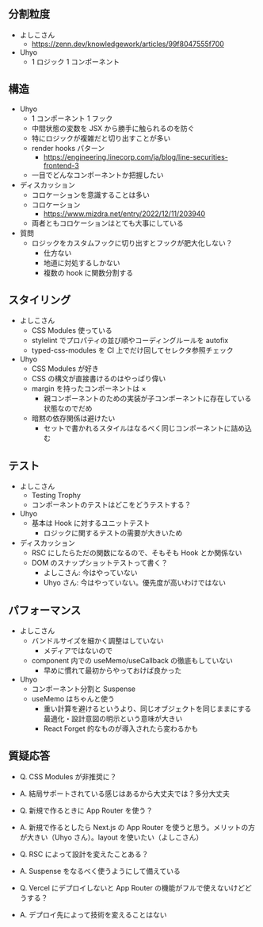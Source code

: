 ## 分割粒度

- よしこさん
  - https://zenn.dev/knowledgework/articles/99f8047555f700
- Uhyo
  - 1 ロジック 1 コンポーネント

## 構造

- Uhyo
  - 1 コンポーネント 1 フック
  - 中間状態の変数を JSX から勝手に触られるのを防ぐ
  - 特にロジックが複雑だと切り出すことが多い
  - render hooks パターン
    - https://engineering.linecorp.com/ja/blog/line-securities-frontend-3
  - 一目でどんなコンポーネントか把握したい
- ディスカッション
  - コロケーションを意識することは多い
  - コロケーション
    - https://www.mizdra.net/entry/2022/12/11/203940
  - 両者ともコロケーションはとても大事にしている
- 質問
  - ロジックをカスタムフックに切り出すとフックが肥大化しない？
    - 仕方ない
    - 地道に対処するしかない
    - 複数の hook に関数分割する

## スタイリング

- よしこさん
  - CSS Modules 使っている
  - stylelint でプロパティの並び順やコーディングルールを autofix
  - typed-css-modules を CI 上でだけ回してセレクタ参照チェック
- Uhyo
  - CSS Modules が好き
  - CSS の構文が直接書けるのはやっぱり偉い
  - margin を持ったコンポーネントは ×
    - 親コンポーネントのための実装が子コンポーネントに存在している状態なのでだめ
  - 暗黙の依存関係は避けたい
    - セットで書かれるスタイルはなるべく同じコンポーネントに詰め込む

## テスト

- よしこさん
  - Testing Trophy
  - コンポーネントのテストはどこをどうテストする？
- Uhyo
  - 基本は Hook に対するユニットテスト
    - ロジックに関するテストの需要が大きいため
- ディスカッション
  - RSC にしたらただの関数になるので、そもそも Hook とか関係ない
  - DOM のスナップショットテストって書く？
    - よしこさん: 今はやっていない
    - Uhyo さん: 今はやっていない。優先度が高いわけではない

## パフォーマンス

- よしこさん
  - バンドルサイズを細かく調整はしていない
    - メディアではないので
  - component 内での useMemo/useCallback の徹底もしていない
    - 早めに慣れて最初からやっておけば良かった
- Uhyo
  - コンポーネント分割と Suspense
  - useMemo はちゃんと使う
    - 重い計算を避けるというより、同じオブジェクトを同じままにする最適化・設計意図の明示という意味が大きい
    - React Forget 的なものが導入されたら変わるかも

## 質疑応答

- Q. CSS Modules が非推奨に？
- A. 結局サポートされている感じはあるから大丈夫では？多分大丈夫

- Q. 新規で作るときに App Router を使う？
- A. 新規で作るとしたら Next.js の App Router を使うと思う。メリットの方が大きい（Uhyo さん）。layout を使いたい（よしこさん）

- Q. RSC によって設計を変えたことある？
- A. Suspense をなるべく使うようにして備えている

- Q. Vercel にデプロイしないと App Router の機能がフルで使えないけどどうする？
- A. デプロイ先によって技術を変えることはない

